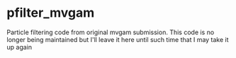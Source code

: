 # pfilter_mvgam
Particle filtering code from original mvgam submission. This code is no longer being maintained but I'll leave it here until such time that I may take it up again
